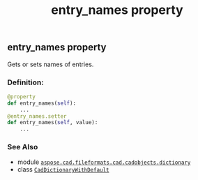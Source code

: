 ﻿---
title: entry_names property
second_title: Aspose.CAD for Python via .NET API References
description: 
type: docs
weight: 130
url: /python-net/aspose.cad.fileformats.cad.cadobjects.dictionary/caddictionarywithdefault/entry_names/
is_root: false
---

## entry_names property


Gets or sets names of entries.
### Definition:
```python
@property
def entry_names(self):
    ...
@entry_names.setter
def entry_names(self, value):
    ...
```

### See Also
* module [`aspose.cad.fileformats.cad.cadobjects.dictionary`](../../)
* class [`CadDictionaryWithDefault`](/cad/python-net/aspose.cad.fileformats.cad.cadobjects.dictionary/caddictionarywithdefault)
